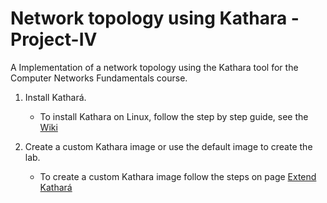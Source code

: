 # Network topology using Kathara - Project-IV
A Implementation of a network topology using the Kathara tool for the Computer Networks Fundamentals course.

1. Install Kathará.
   - To install Kathara on Linux, follow the step by step guide, see the [Wiki](https://github.com/KatharaFramework/Kathara/wiki/Linux)

2. Create a custom Kathara image or use the default image to create the lab.
   - To create a custom Kathara image follow the steps on page [Extend Kathará](https://github.com/KatharaFramework/Kathara/blob/master/README.md#extend-kathar%C3%A1)
